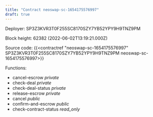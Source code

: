 ```yaml
---
title: "Contract neoswap-sc-1654175576997"
draft: true
---
```

Deployer: SP3Z3KVR3T0F255SC8170SZY7YB52YPY9H9TNZ9PM


 



Block height: 62382 (2022-06-02T13:19:21.000Z)

Source code: {{<contractref "neoswap-sc-1654175576997" SP3Z3KVR3T0F255SC8170SZY7YB52YPY9H9TNZ9PM neoswap-sc-1654175576997>}}

Functions:

* cancel-escrow _private_
* check-deal _private_
* check-deal-status _private_
* release-escrow _private_
* cancel _public_
* confirm-and-escrow _public_
* check-contract-status _read_only_
